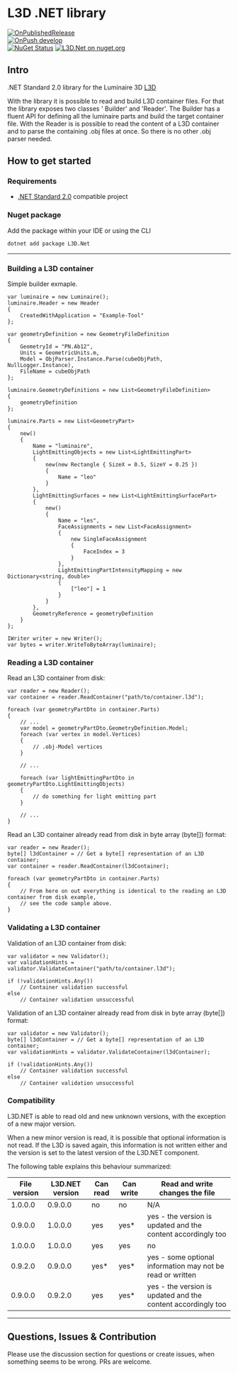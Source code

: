 # L3D .NET library

[![OnPublishedRelease](https://github.com/globallightingdata/l3d.net/actions/workflows/OnPublishedRelease.yml/badge.svg)](https://github.com/globallightingdata/l3d.net/actions/workflows/OnPublishedRelease.yml)  
[![OnPush develop](https://github.com/globallightingdata/l3d.net/actions/workflows/OnPushDevelop.yml/badge.svg)](https://github.com/globallightingdata/l3d.net/actions/workflows/OnPushDevelop.yml)  
[![NuGet Status](https://img.shields.io/nuget/v/L3D.Net.svg)](https://www.nuget.org/packages/L3D.Net/)
[![L3D.Net on nuget.org](https://www.nuget.org/packages/L3D.Net/badge.svg)](https://www.nuget.org/packages/L3D.Net)

## Intro

.NET Standard 2.0 library for the Luminaire 3D [L3D](https://gldf.io/docs/geometry/l3d-intro)

With the library it is possible to read and build L3D container files. For that the library exposes two classes '
Builder' and 'Reader'.
The Builder has a fluent API for defining all the luminaire parts and build the target container file.
With the Reader is is possible to read the content of a L3D container and to parse the containing .obj files at once. So
there is no other .obj parser needed.

## How to get started

### Requirements

- [.NET Standard 2.0](https://docs.microsoft.com/de-de/dotnet/standard/net-standard) compatible project

### Nuget package

Add the package within your IDE or using the CLI

```bash
dotnet add package L3D.Net
```

---

### Building a L3D container

Simple builder exmaple.

```CSharp
var luminaire = new Luminaire();
luminaire.Header = new Header
{
    CreatedWithApplication = "Example-Tool"
};

var geometryDefinition = new GeometryFileDefinition
{
    GeometryId = "PN.Ab12",
    Units = GeometricUnits.m,
    Model = ObjParser.Instance.Parse(cubeObjPath, NullLogger.Instance),
    FileName = cubeObjPath
};

luminaire.GeometryDefinitions = new List<GeometryFileDefinition>
{
    geometryDefinition
};

luminaire.Parts = new List<GeometryPart>
{
    new()
    {
        Name = "luminaire",
        LightEmittingObjects = new List<LightEmittingPart>
        {
            new(new Rectangle { SizeX = 0.5, SizeY = 0.25 })
            {
                Name = "leo"
            }
        },
        LightEmittingSurfaces = new List<LightEmittingSurfacePart>
        {
            new()
            {
                Name = "les",
                FaceAssignments = new List<FaceAssignment>
                {
                    new SingleFaceAssignment
                    {
                        FaceIndex = 3
                    }
                },
                LightEmittingPartIntensityMapping = new Dictionary<string, double>
                {
                    ["leo"] = 1
                }
            }
        },
        GeometryReference = geometryDefinition
    }
};

IWriter writer = new Writer();
var bytes = writer.WriteToByteArray(luminaire);
```

### Reading a L3D container

Read an L3D container from disk:

```CSharp
var reader = new Reader();
var container = reader.ReadContainer("path/to/container.l3d");

foreach (var geometryPartDto in container.Parts)
{
    // ...
    var model = geometryPartDto.GeometryDefinition.Model;
    foreach (var vertex in model.Vertices)
    {
        // .obj-Model vertices
    }

    // ...
    
    foreach (var lightEmittingPartDto in geometryPartDto.LightEmittingObjects)
    {
        // do something for light emitting part 
    }

    // ...
}
```

Read an L3D container already read from disk in byte array (byte[]) format:

```CSharp
var reader = new Reader();
byte[] l3dContainer = // Get a byte[] representation of an L3D container;
var container = reader.ReadContainer(l3dContainer);

foreach (var geometryPartDto in container.Parts)
{
    // From here on out everything is identical to the reading an L3D container from disk example,
    // see the code sample above.
}
```

### Validating a L3D container

Validation of an L3D container from disk:

```CSharp
var validator = new Validator();
var validationHints = validator.ValidateContainer("path/to/container.l3d");

if (!validationHints.Any())
    // Container validation successful
else
    // Container validation unsuccessful
```

Validation of an L3D container already read from disk in byte array (byte[]) format:

```CSharp
var validator = new Validator();
byte[] l3dContainer = // Get a byte[] representation of an L3D container;
var validationHints = validator.ValidateContainer(l3dContainer);

if (!validationHints.Any())
    // Container validation successful
else
    // Container validation unsuccessful
```

### Compatibility

L3D.NET is able to read old and new unknown versions, with the exception of a new major version.

When a new minor version is read, it is possible that optional information is not read.
If the L3D is saved again, this information is not written either and the version is set to the latest version of the
L3D.NET component.

The following table explains this behaviour summarized:

 File version | L3D.NET version | Can read | Can write | Read and write changes the file                              
--------------|-----------------|----------|-----------|--------------------------------------------------------------
 1.0.0.0      | 0.9.0.0         | no       | no        | N/A                                                          
 0.9.0.0      | 1.0.0.0         | yes      | yes*      | yes - the version is updated and the content accordingly too 
 1.0.0.0      | 1.0.0.0         | yes      | yes       | no                                                           
 0.9.2.0      | 0.9.0.0         | yes*     | yes*      | yes - some optional information may not be read or written   
 0.9.0.0      | 0.9.2.0         | yes      | yes*      | yes - the version is updated and the content accordingly too 

---

## Questions, Issues & Contribution

Please use the discussion section for questions or create issues, when something seems to be wrong. PRs are welcome.

